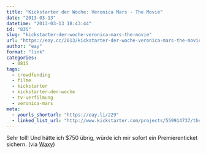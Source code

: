 ```yaml
---
title: "Kickstarter der Woche: Veronica Mars - The Movie"
date: "2013-03-13"
datetime: "2013-03-13 18:43:44"
id: "835"
slug: "kickstarter-der-woche-veronica-mars-the-movie"
url: "https://eay.cc/2013/kickstarter-der-woche-veronica-mars-the-movie/"
author: "eay"
format: "link"
categories:
  - 0815
tags:
  - crowdfunding
  - filme
  - kickstarter
  - kickstarter-der-woche
  - tv-verfilmung
  - veronica-mars
meta:
  - yourls_shorturl: "https://eay.li/229"
  - linked_list_url: "http://www.kickstarter.com/projects/559914737/the-veronica-mars-movie-project"
---
```


Sehr toll! Und hätte ich $750 übrig, würde ich mir sofort ein Premierenticket sichern. (via [Waxy](http://waxy.org/links/))
